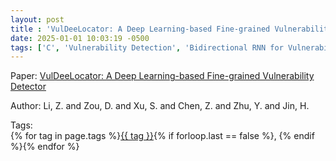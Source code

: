 ```yaml
---
layout: post
title : 'VulDeeLocator: A Deep Learning-based Fine-grained Vulnerability Detector'
date: 2025-01-01 10:03:19 -0500
tags: ['C', 'Vulnerability Detection', 'Bidirectional RNN for Vulnerability Detection and Locating', 'intermediate code and Semantics-based Vulnerability Candidate (iSeVC)', 'source code and Syntax based Vulnerability Candidate (sSyVC)']
---
```

Paper: [VulDeeLocator: A Deep Learning-based Fine-grained Vulnerability Detector](https://ieeexplore.ieee.org/abstract/document/9416836)

Author: Li, Z. and Zou, D. and Xu, S. and Chen, Z. and Zhu, Y. and Jin, H.




 Tags:  
        <span>{% for tag in page.tags %}<a href="{{ site.baseurl }}tags/#{{ tag | slugify }}">{{ tag }}</a>{% if forloop.last == false %}, {% endif %}{% endfor %}</span>
